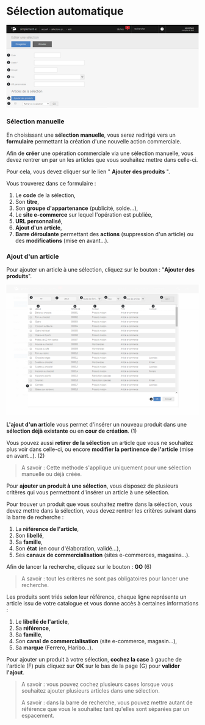 # Sélection automatique 

![Formulaire d'édition d'une séléction manuelle](images/selectionmanuelle-edit.png)

### Sélection manuelle

En choisissant une **sélection manuelle**, vous serez redirigé vers un **formulaire** permettant la création d'une nouvelle action commerciale.

Afin de **créer** une opération commerciale via une sélection manuelle, vous devez rentrer un par un les articles que vous souhaitez mettre dans celle-ci.

Pour cela, vous devez cliquer sur le lien " **Ajouter des produits** ".

Vous trouverez dans ce formulaire :

1.  Le **code** de la sélection,
2.  Son **titre**,
3.  Son **groupe d'appartenance** (publicité, solde...),
4.  Le **site e-commerce** sur lequel l'opération est publiée,
5.  **URL personnalisé**,
6.  **Ajout d'un article**,
7.  **Barre déroulante** permettant des **actions** (suppression d'un article) ou des **modifications** (mise en avant...).

### Ajout d'un article

Pour ajouter un article à une sélection, cliquez sur le bouton : "**Ajouter des produits**".

![selectionmanuelle-1png](images/selectionmanuelle-1png.png)

**L'ajout d'un article** vous permet d'insérer un nouveau produit dans une **sélection déjà existante** ou en **cour de création**. (1)

Vous pouvez aussi **retirer de la sélection** un article que vous ne souhaitez plus voir dans celle-ci, ou encore **modifier la pertinence de l'article** (mise en avant...). (2)

> A savoir : Cette méthode s'applique uniquement pour une sélection manuelle ou déjà créée.

Pour **ajouter un produit à une sélection**, vous disposez de plusieurs critères qui vous permettront d'insérer un article à une sélection.

Pour trouver un produit que vous souhaitez mettre dans la sélection, vous devez mettre dans la sélection, vous devez rentrer les critères suivant dans la barre de recherche :

1.  La **référence de l'article**,
2.  Son **libellé**,
3.  Sa **famille**,
4.  Son **état** (en cour d'élaboration, validé...),
5.  Ses **canaux de commercialisation** (sites e-commerces, magasins...).

Afin de lancer la recherche, cliquez sur le bouton : **GO** (6)

> A savoir : tout les critères ne sont pas obligatoires pour lancer une recherche.

Les produits sont triés selon leur référence, chaque ligne représente un article issu de votre catalogue et vous donne accès à certaines informations :

1.  Le **libellé de l'article**,
2.  Sa **référence**,
3.  Sa **famille**,
4.  Son **canal** **de commercialisation** (site e-commerce, magasin...),
5.  Sa **marque** (Ferrero, Haribo...).

Pour ajouter un produit à votre sélection, **cochez la case** à gauche de l'article (F) puis cliquez sur **OK** sur le bas de la page (G) pour **valider l'ajout**.

> A savoir : vous pouvez cochez plusieurs cases lorsque vous souhaitez ajouter plusieurs articles dans une sélection.
> 
> A savoir : dans la barre de recherche, vous pouvez mettre autant de référence que vous le souhaitez tant qu'elles sont séparées par un espacement.